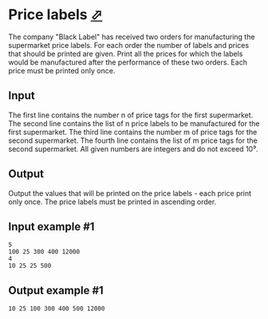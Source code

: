 # Price labels [⬀](https://www.e-olymp.com/en/problems/2661)
The company "Black Label" has received two orders for manufacturing the supermarket price labels. For each order the number of labels and prices that should be printed are given. Print all the prices for which the labels would be manufactured after the performance of these two orders. Each price must be printed only once.

## Input
The first line contains the number n of price tags for the first supermarket. The second line contains the list of n price labels to be manufactured for the first supermarket. The third line contains the number m of price tags for the second supermarket. The fourth line contains the list of m price tags for the second supermarket. All given numbers are integers and do not exceed 10⁹.

## Output
Output the values that will be printed on the price labels - each price print only once. The price labels must be printed in ascending order.

## Input example #1
```
5
100 25 300 400 12000
4
10 25 25 500
```

## Output example #1
```
10 25 100 300 400 500 12000
```
